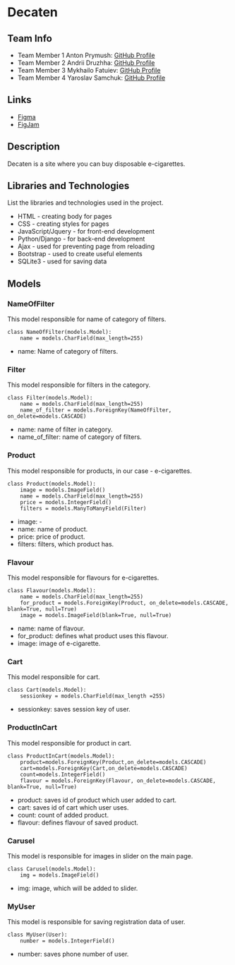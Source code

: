 # Decaten

## Team Info
- Team Member 1 Anton Prymush: [GitHub Profile](https://github.com/PrymushAnton)
- Team Member 2 Andrii Druzhha: [GitHub Profile](https://github.com/GKAndrey)
- Team Member 3 Mykhailo Fatuiev: [GitHub Profile](https://github.com/mishafat)
- Team Member 4 Yaroslav Samchuk: [GitHub Profile](https://github.com/YaroslavSamchuk)

## Links
- [Figma](https://www.figma.com/design/He9uAMtimSi7BggXDkfste/Decaten?node-id=0-1&t=j5Bxubp8ji2jO3ty-0)
- [FigJam](https://www.figma.com/board/FJDA9tQkrUKBHibZFNrBFG/Untitled?node-id=1-14&t=DluDv1APBdXD8PLG-0)

## Description

Decaten is a site where you can buy disposable e-cigarettes.

## Libraries and Technologies

List the libraries and technologies used in the project.

- HTML - creating body for pages
- CSS - creating styles for pages
- JavaScript/Jquery - for front-end development
- Python/Django - for back-end development
- Ajax - used for preventing page from reloading
- Bootstrap - used to create useful elements
- SQLite3 - used for saving data

## Models

### NameOfFilter
This model responsible for name of category of filters.
```
class NameOfFilter(models.Model):
    name = models.CharField(max_length=255)
```
- name: Name of category of filters.

### Filter
This model responsible for filters in the category.
```
class Filter(models.Model):
    name = models.CharField(max_length=255)
    name_of_filter = models.ForeignKey(NameOfFilter, on_delete=models.CASCADE)
```
- name: name of filter in category.
- name_of_filter: name of category of filters.

### Product
This model responsible for products, in our case - e-cigarettes.
```
class Product(models.Model):
    image = models.ImageField()
    name = models.CharField(max_length=255)
    price = models.IntegerField()
    filters = models.ManyToManyField(Filter)
```
- image: -
- name: name of product.
- price: price of product.
- filters: filters, which product has.

### Flavour
This model responsible for flavours for e-cigarettes.
```
class Flavour(models.Model):
    name = models.CharField(max_length=255)
    for_product = models.ForeignKey(Product, on_delete=models.CASCADE, blank=True, null=True)
    image = models.ImageField(blank=True, null=True)
```
- name: name of flavour.
- for_product: defines what product uses this flavour.
- image: image of e-cigarette.

### Cart
This model responsible for cart.
```
class Cart(models.Model):
    sessionkey = models.CharField(max_length =255)
```
- sessionkey: saves session key of user.

### ProductInCart
This model responsible for product in cart.
```
class ProductInCart(models.Model):
    product=models.ForeignKey(Product,on_delete=models.CASCADE)
    cart=models.ForeignKey(Cart,on_delete=models.CASCADE)
    count=models.IntegerField()
    flavour = models.ForeignKey(Flavour, on_delete=models.CASCADE, blank=True, null=True)
```
- product: saves id of product which user added to cart.
- cart: saves id of cart which user uses.
- count: count of added product.
- flavour: defines flavour of saved product.

### Carusel
This model is responsible for images in slider on the main page.
```
class Carusel(models.Model):
    img = models.ImageField()
```
- img: image, which will be added to slider.

### MyUser
This model is responsible for saving registration data of user.
```
class MyUser(User):
    number = models.IntegerField()
```
- number: saves phone number of user.
